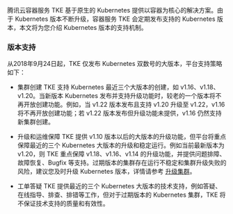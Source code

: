 

腾讯云容器服务 TKE 基于原生的 Kubernetes 提供以容器为核心的解决方案。由于 Kubernetes 版本不断升级，容器服务 TKE 会定期发布支持的 Kubernetes 版本，本文将为您介绍 Kubernetes 版本的支持机制。

### 版本支持
从2018年9月24日起，TKE 仅发布 Kubernetes 双数号的大版本，平台支持策略如下：

- 集群创建
TKE 支持 Kubernetes 最近三个大版本的创建，如 v1.16、v1.18、v1.20。当新版本 Kubernetes 发布并支持升级功能时，较老的一个版本将不再开放创建功能。例如，当 v1.22 版本发布且支持 v1.20 升级至 v1.22，v1.16 将不再开放创建功能；若 v1.22 版本发布但升级功能未提供，v1.16 仍然支持新集群创建。

- 升级和运维保障
TKE 提供 v1.10 版本以后的大版本的升级功能，但平台将重点保障最近的三个 Kubernetes 大版本的升级和稳定运行。例如当前最新版本为 v1.20，则 TKE 重点保障 v1.18、v1.16、v1.14 的升级功能，并提供问题排障、故障恢复、Bugfix 等支持。过期版本的集群存在运行不稳定和集群升级失败的风险，建议您及时升级 Kubernetes 版本，详情请参考 [升级集群](https://intl.cloud.tencent.com/document/product/457/30640)。

- 工单答疑
TKE 提供最近的三个 Kubernetes 大版本的技术支持，例如答疑、在线指导、排查、排错等工作，但对于过期版本的 Kubernetes 集群，TKE 将不保证技术支持的质量和有效性。
